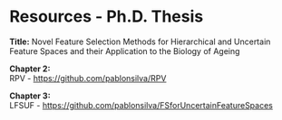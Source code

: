 # Resources - Ph.D. Thesis

<b>Title:</b> Novel Feature Selection Methods for Hierarchical and Uncertain Feature Spaces and their Application to the Biology of Ageing

<b>Chapter 2:</b> </br>
RPV - https://github.com/pablonsilva/RPV

<b>Chapter 3:</b> </br>
LFSUF - https://github.com/pablonsilva/FSforUncertainFeatureSpaces
